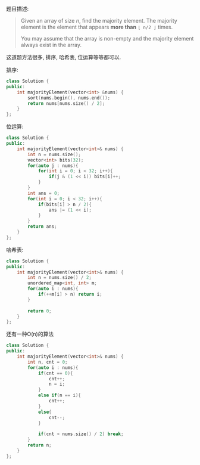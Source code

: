 题目描述:

> Given an array of size *n*, find the majority element. The majority element is the element that appears **more than** `⌊ n/2 ⌋` times.
>
> You may assume that the array is non-empty and the majority element always exist in the array.

这道题方法很多, 排序, 哈希表, 位运算等等都可以.

排序:

```c++
class Solution {
public:
    int majorityElement(vector<int> &nums) {
        sort(nums.begin(), nums.end());
        return nums[nums.size() / 2];
    }
};
```

位运算:

```c++
class Solution {
public:
    int majorityElement(vector<int>& nums) {
        int n = nums.size();
        vector<int> bits(32);
        for(auto j : nums){
            for(int i = 0; i < 32; i++){
                if(j & (1 << i)) bits[i]++;
            }
        }
        int ans = 0;
        for(int i = 0; i < 32; i++){
            if(bits[i] > n / 2){
                ans |= (1 << i);
            }
        }
        return ans;
    }
};
```

哈希表:

```c++
class Solution {
public:
    int majorityElement(vector<int>& nums) {
        int n = nums.size() / 2;
        unordered_map<int, int> m;
        for(auto i : nums){
            if(++m[i] > n) return i;
        }
        
        return 0;
    }
};
```

还有一种O(n)的算法

```c++
class Solution {
public:
    int majorityElement(vector<int>& nums) {
        int n, cnt = 0;
        for(auto i : nums){
            if(cnt == 0){
                cnt++;
                n = i;
            }
            else if(n == i){
                cnt++;
            }
            else{
                cnt--;
            }
            
            if(cnt > nums.size() / 2) break;
        }
        return n;
    }
};
```

